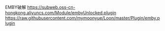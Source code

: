 EMBY破解
https://subweb.oss-cn-hongkong.aliyuncs.com/Module/embyUnlocked.plugin
https://raw.githubusercontent.com/mymoonyue/Loon/master/Plugin/emby.plugin
